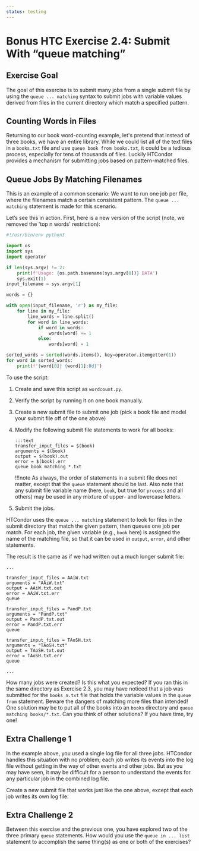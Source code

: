```yaml
---
status: testing
---
```


<style type="text/css"> pre em { font-style: normal; background-color: yellow; } pre strong { font-style: normal; font-weight: bold; color: \#008; } </style>

Bonus HTC Exercise 2.4: Submit With “queue matching”
=================================================

Exercise Goal
---------------

The goal of this exercise is to submit many jobs from a single submit file by using the `queue ... matching` syntax to submit jobs with variable values derived from files in the current directory which match a specified pattern.

Counting Words in Files
-----------------------

Returning to our book word-counting example, let's pretend that instead of
three books, we have an entire library. While we could list all of the text
files in a `books.txt` file and use `queue book from books.txt`, it could be a
tedious process, especially for tens of thousands of files. Luckily HTCondor
provides a mechanism for submitting jobs based on pattern-matched files.

Queue Jobs By Matching Filenames
--------------------------------

This is an example of a common scenario: We want to run one job per file, where the filenames match a certain consistent pattern. The `queue ... matching` statement is made for this scenario.

Let’s see this in action. First, here is a new version of the script (note, we removed the 'top n words' restriction):

``` python
#!/usr/bin/env python3

import os
import sys
import operator

if len(sys.argv) != 2:
    print(f'Usage: {os.path.basename(sys.argv[0])} DATA')
    sys.exit(1)
input_filename = sys.argv[1]

words = {}

with open(input_filename, 'r') as my_file:
    for line in my_file:
        line_words = line.split()
        for word in line_words:
            if word in words:
                words[word] += 1
            else:
                words[word] = 1

sorted_words = sorted(words.items(), key=operator.itemgetter(1))
for word in sorted_words:
    print(f'{word[0]} {word[1]:8d}')
```

To use the script:

1.  Create and save this script as `wordcount.py`.
1.  Verify the script by running it on one book manually.
1.  Create a new submit file to submit one job (pick a book file and model your submit file off of the one above)
1.  Modify the following submit file statements to work for all books:

        :::text
        transfer_input_files = $(book) 
        arguments = $(book) 
        output = $(book).out 
        error = $(book).err 
        queue book matching *.txt

    !!!note
        As always, the order of statements in a submit file does not matter, except that the `queue` statement should be last. Also note that any submit file variable name (here, `book`, but true for `process` and all others) may be used in any mixture of upper- and lowercase letters.

1.  Submit the jobs.

HTCondor uses the `queue ... matching` statement to look for files in the submit directory that match the given pattern, then queues one job per match. For each job, the given variable (e.g., `book` here) is assigned the name of the matching file, so that it can be used in `output`, `error`, and other statements.

The result is the same as if we had written out a much longer submit file:

``` file
...

transfer_input_files = AAiW.txt
arguments = "AAiW.txt"
output = AAiW.txt.out
error = AAiW.txt.err
queue

transfer_input_files = PandP.txt
arguments = "PandP.txt"
output = PandP.txt.out
error = PandP.txt.err
queue

transfer_input_files = TAoSH.txt
arguments = "TAoSH.txt"
output = TAoSH.txt.out
error = TAoSH.txt.err
queue

...
```

How many jobs were created? Is this what you expected? If you ran this in the
same directory as Exercise 2.3, you may have noticed that a job was submitted
for the `books_n.txt` file that holds the variable values in the `queue from`
statement. Beware the dangers of matching more files than intended! One
solution may be to put all of the books into an `books` directory and `queue
matching books/*.txt`. Can you think of other solutions? If you have time, try one!

Extra Challenge 1
-----------------

In the example above, you used a single log file for all three jobs. HTCondor handles this situation with no problem; each job writes its events into the log file without getting in the way of other events and other jobs. But as you may have seen, it may be difficult for a person to understand the events for any particular job in the combined log file.

Create a new submit file that works just like the one above, except that each job writes its own log file.

Extra Challenge 2
-----------------

Between this exercise and the previous one, you have explored two of the three primary `queue` statements. How would you use the `queue in ... list` statement to accomplish the same thing(s) as one or both of the exercises?

